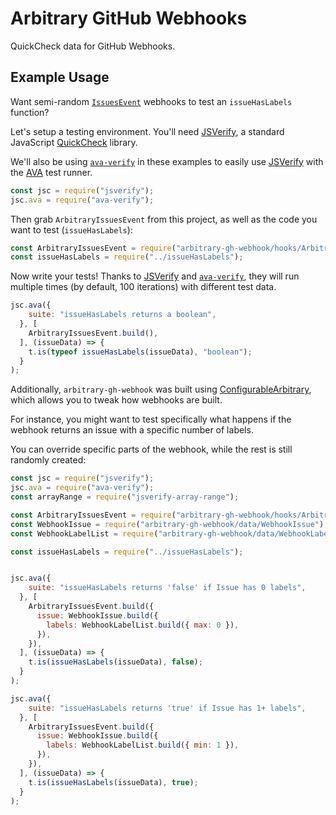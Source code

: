 # Arbitrary GitHub Webhooks

QuickCheck data for GitHub Webhooks.

## Example Usage

Want semi-random [`IssuesEvent`](https://developer.github.com/v3/activity/events/types/#issuesevent) webhooks
to test an `issueHasLabels` function?

Let's setup a testing environment.  You'll need [JSVerify][], a standard JavaScript [QuickCheck][] library.

We'll also be using [`ava-verify`][] in these examples to easily use [JSVerify][] with the [AVA][] test runner.

```js
const jsc = require("jsverify");
jsc.ava = require("ava-verify");
```

Then grab `ArbitraryIssuesEvent` from this project, as well as the code you want to test (`issueHasLabels`):

```js
const ArbitraryIssuesEvent = require("arbitrary-gh-webhook/hooks/ArbitraryIssuesEvent");
const issueHasLabels = require("../issueHasLabels");
```

Now write your tests!  Thanks to [JSVerify][] and [`ava-verify`][], they will run multiple times
(by default, 100 iterations) with different test data.

```js
jsc.ava({
    suite: "issueHasLabels returns a boolean",
  }, [
    ArbitraryIssuesEvent.build(),
  ], (issueData) => {
    t.is(typeof issueHasLabels(issueData), "boolean");
  }
);
```

Additionally, `arbitrary-gh-webhook` was built using [ConfigurableArbitrary][], which allows you to tweak
how webhooks are built.

For instance, you might want to test specifically what happens if the webhook returns an issue with a specific number of labels.

You can override specific parts of the webhook, while the rest is still randomly created:

```js
const jsc = require("jsverify");
jsc.ava = require("ava-verify");
const arrayRange = require("jsverify-array-range");

const ArbitraryIssuesEvent = require("arbitrary-gh-webhook/hooks/ArbitraryIssuesEvent");
const WebhookIssue = require("arbitrary-gh-webhook/data/WebhookIssue");
const WebhookLabelList = require("arbitrary-gh-webhook/data/WebhookLabelList");

const issueHasLabels = require("../issueHasLabels");


jsc.ava({
    suite: "issueHasLabels returns 'false' if Issue has 0 labels",
  }, [
    ArbitraryIssuesEvent.build({
      issue: WebhookIssue.build({
        labels: WebhookLabelList.build({ max: 0 }),
      }),
    }),
  ], (issueData) => {
    t.is(issueHasLabels(issueData), false);
  }
);

jsc.ava({
    suite: "issueHasLabels returns 'true' if Issue has 1+ labels",
  }, [
    ArbitraryIssuesEvent.build({
      issue: WebhookIssue.build({
        labels: WebhookLabelList.build({ min: 1 }),
      }),
    }),
  ], (issueData) => {
    t.is(issueHasLabels(issueData), true);
  }
);
```

[QuickCheck]: https://en.wikipedia.org/wiki/QuickCheck
[JSVerify]: https://github.com/jsverify/jsverify
[AVA]: https://github.com/avajs/ava
[ConfigurableArbitrary]: https://github.com/rweda/configurable-arbitrary
[`ava-verify`]: https://www.npmjs.com/package/ava-verify
